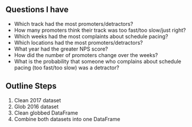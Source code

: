 ## Questions I have

- Which track had the most promoters/detractors?
- How many promoters think their track was too fast/too slow/just right?
- Which weeks had the most complaints about schedule pacing?
- Which locations had the most promoters/detractors?
- What year had the greater NPS score?
- How did the number of promoters change over the weeks?
- What is the probability that someone who complains about schedule pacing (too fast/too slow) was a detractor?

## Outline Steps

1. Clean 2017 dataset
2. Glob 2016 dataset
3. Clean globbed DataFrame
4. Combine both datasets into one DataFrame
